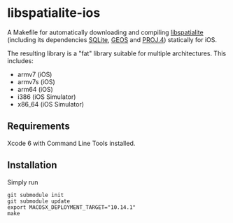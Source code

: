 # libspatialite-ios

A Makefile for automatically downloading and compiling [libspatialite](https://www.gaia-gis.it/fossil/libspatialite/index) (including its dependencies [SQLite](https://sqlite.org/index.html), [GEOS](https://trac.osgeo.org/geos/) and [PROJ.4](https://trac.osgeo.org/proj/)) statically for iOS.

The resulting library is a "fat" library suitable for multiple architectures. This includes:

- armv7 (iOS)
- armv7s (iOS)
- arm64 (iOS)
- i386 (iOS Simulator)
- x86_64 (iOS Simulator)

## Requirements

Xcode 6 with Command Line Tools installed.

## Installation

Simply run

```
git submodule init
git submodule update
export MACOSX_DEPLOYMENT_TARGET="10.14.1"
make
```
